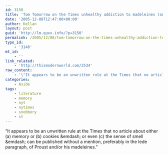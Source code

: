 ```yaml
---
id: 3150
title: 'Tom Tomorrow on the Times unhealthy addiction to madeleines (and Proust)'
date: '2005-12-08T12:47:00+00:00'
author: Kellan
layout: post
guid: 'http://lm.quxx.info/?p=3150'
permalink: /2005/12/08/tom-tomorrow-on-the-times-unhealthy-addiction-to-madeleines-and-proust/
typo_id:
    - '3148'
mt_id:
    - ''
link_related:
    - 'http://thismodernworld.com/2534'
raw_content:
    - '\"It appears to be an unwritten rule at the Times that no article about either (a) memory or (b) cookies &emdash; or even (c) the sense of smell &emdash; can be published without a mention, preferably in the lede paragraph, of Proust and/or his madeleines.\"'
categories:
    - Aside
tags:
    - literature
    - memory
    - nyt
    - nytimes
    - snobbery
    - st
---
```


“It appears to be an unwritten rule at the Times that no article about either (a) memory or (b) cookies &amp;emdash; or even (c) the sense of smell &amp;emdash; can be published without a mention, preferably in the lede paragraph, of Proust and/or his madeleines.”